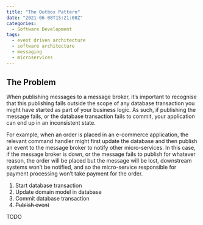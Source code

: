 ```yaml
---
title: "The Outbox Pattern"
date: "2021-06-08T15:21:00Z"
categories:
  - Software Development
tags:
  - event driven architecture
  - software architecture
  - messaging
  - microservices
---
```


## The Problem

When publishing messages to a message broker, it’s important to recognise that this publishing falls outside the scope of any database transaction you might have started as part of your business logic. As such, if publishing the message fails, or the database transaction fails to commit, your application can end up in an inconsistent state.

For example, when an order is placed in an e-commerce application, the relevant command handler might first update the database and then publish an event to the message broker to notify other micro-services. In this case, if the message broker is down, or the message fails to publish for whatever reason, the order will be placed but the message will be lost, downstream systems won’t be notified, and so the micro-service responsible for payment processing won’t take payment for the order.

1. Start database transaction
1. Update domain model in database
1. Commit database transaction
1. ~~Publish event~~

TODO
